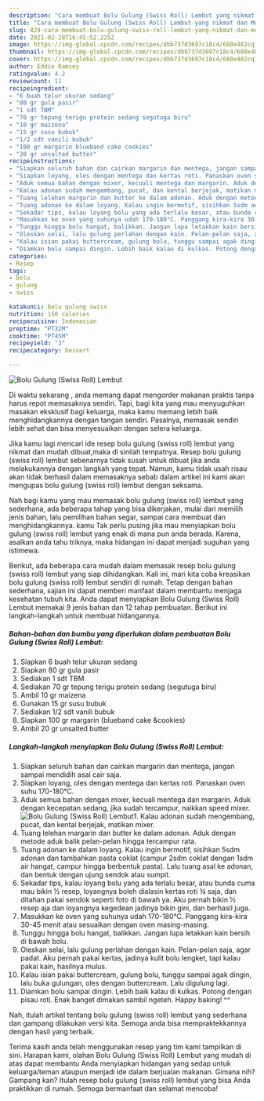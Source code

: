 ```yaml
---
description: "Cara membuat Bolu Gulung (Swiss Roll) Lembut yang nikmat dan Mudah Dibuat"
title: "Cara membuat Bolu Gulung (Swiss Roll) Lembut yang nikmat dan Mudah Dibuat"
slug: 824-cara-membuat-bolu-gulung-swiss-roll-lembut-yang-nikmat-dan-mudah-dibuat
date: 2021-02-28T16:45:52.225Z
image: https://img-global.cpcdn.com/recipes/dbb737d3697c18c4/680x482cq70/bolu-gulung-swiss-roll-lembut-foto-resep-utama.jpg
thumbnail: https://img-global.cpcdn.com/recipes/dbb737d3697c18c4/680x482cq70/bolu-gulung-swiss-roll-lembut-foto-resep-utama.jpg
cover: https://img-global.cpcdn.com/recipes/dbb737d3697c18c4/680x482cq70/bolu-gulung-swiss-roll-lembut-foto-resep-utama.jpg
author: Eddie Ramsey
ratingvalue: 4.2
reviewcount: 11
recipeingredient:
- "6 buah telur ukuran sedang"
- "80 gr gula pasir"
- "1 sdt TBM"
- "70 gr tepung terigu protein sedang segutuga biru"
- "10 gr maizena"
- "15 gr susu bubuk"
- "1/2 sdt vanili bubuk"
- "100 gr margarin blueband cake cookies"
- "20 gr unsalted butter"
recipeinstructions:
- "Siapkan seluruh bahan dan cairkan margarin dan mentega, jangan sampai mendidih asal cair saja."
- "Siapkan loyang, oles dengan mentega dan kertas roti. Panaskan oven suhu 170-180°C."
- "Aduk semua bahan dengan mixer, kecuali mentega dan margarin. Aduk dengan kecepatan sedang, jika sudah tercampur, naikkan speed mixer."
- "Kalau adonan sudah mengembang, pucat, dan kental berjejak, matikan mixer."
- "Tuang lelehan margarin dan butter ke dalam adonan. Aduk dengan metode aduk balik pelan-pelan hingga tercampur rata."
- "Tuang adonan ke dalam loyang. Kalau ingin bermotif, sisihkan 5sdm adonan dan tambahkan pasta coklat (campur 2sdm coklat dengan 1sdm air hangat, campur hingga berbentuk pasta). Lalu tuang asal ke adonan, dan bentuk dengan ujung sendok atau sumpit."
- "Sekadar tips, kalau loyang bolu yang ada terlalu besar, atau bunda cuma mau bikin ½ resep, loyangnya boleh dialasin kertas roti ¾ saja, dan ditahan pakai sendok seperti foto di bawah ya. Aku pernah bikin ½ resep aja dan loyangnya kegedean jadinya bikin gini, dan berhasil juga."
- "Masukkan ke oven yang suhunya udah 170-180°C. Panggang kira-kira 30-45 menit atau sesuaikan dengan oven masing-masing."
- "Tunggu hingga bolu hangat, balikkan. Jangan lupa letakkan kain bersih di bawah bolu."
- "Oleskan selai, lalu gulung perlahan dengan kain. Pelan-pelan saja, agar padat. Aku pernah pakai kertas, jadinya kulit bolu lengket, tapi kalau pakai kain, hasilnya mulus."
- "Kalau isian pakai buttercream, gulung bolu, tunggu sampai agak dingin, lalu buka gulungan, oles dengan buttercream. Lalu digulung lagi."
- "Diamkan bolu sampai dingin. Lebih baik kalau di kulkas. Potong dengan pisau roti. Enak banget dimakan sambil ngeteh. Happy baking! ^^"
categories:
- Resep
tags:
- bolu
- gulung
- swiss

katakunci: bolu gulung swiss 
nutrition: 150 calories
recipecuisine: Indonesian
preptime: "PT32M"
cooktime: "PT45M"
recipeyield: "3"
recipecategory: Dessert

---
```



![Bolu Gulung (Swiss Roll) Lembut](https://img-global.cpcdn.com/recipes/dbb737d3697c18c4/680x482cq70/bolu-gulung-swiss-roll-lembut-foto-resep-utama.jpg)

Di waktu  sekarang , anda memang dapat mengorder makanan praktis tanpa harus repot memasaknya sendiri. Tapi, bagi kita yang mau menyuguhkan masakan eksklusif bagi keluarga, maka kamu memang lebih baik menghidangkannya dengan tangan sendiri. Pasalnya, memasak sendiri lebih sehat dan bisa menyesuaikan dengan selera keluarga.

Jika kamu lagi mencari ide resep bolu gulung (swiss roll) lembut yang nikmat dan mudah dibuat,maka di sinilah tempatnya. Resep bolu gulung (swiss roll) lembut  sebenarnya tidak susah untuk dibuat jika anda melakukannya dengan langkah yang tepat. Namun, kamu tidak usah risau akan tidak berhasil dalam memasaknya 
sebab dalam artikel ini kami akan mengupas bolu gulung (swiss roll) lembut dengan seksama.  



Nah bagi kamu yang mau memasak bolu gulung (swiss roll) lembut yang sederhana, ada beberapa tahap yang bisa dikerjakan, mulai dari memilih jenis bahan, lalu pemilihan bahan segar, sampai cara membuat dan menghidangkannya. kamu Tak perlu pusing jika mau menyiapkan bolu gulung (swiss roll) lembut yang enak di mana pun anda berada. Karena, asalkan anda  tahu triknya, maka hidangan ini dapat menjadi suguhan yang istimewa.

Berikut, ada beberapa cara mudah dalam memasak resep bolu gulung (swiss roll) lembut yang siap dihidangkan. Kali ini, mari kita coba kreasikan bolu gulung (swiss roll) lembut sendiri di rumah. Tetap dengan bahan sederhana, sajian ini dapat memberi manfaat dalam membantu menjaga kesehatan tubuh kita. Anda dapat menyiapkan Bolu Gulung (Swiss Roll) Lembut memakai 9 jenis bahan dan 12 tahap pembuatan. Berikut ini langkah-langkah untuk membuat hidangannya.

<!--inarticleads1-->

##### Bahan-bahan dan bumbu yang diperlukan dalam pembuatan Bolu Gulung (Swiss Roll) Lembut:

1. Siapkan 6 buah telur ukuran sedang
1. Siapkan 80 gr gula pasir
1. Sediakan 1 sdt TBM
1. Sediakan 70 gr tepung terigu protein sedang (segutuga biru)
1. Ambil 10 gr maizena
1. Gunakan 15 gr susu bubuk
1. Sediakan 1/2 sdt vanili bubuk
1. Siapkan 100 gr margarin (blueband cake &amp;cookies)
1. Ambil 20 gr unsalted butter




<!--inarticleads2-->

##### Langkah-langkah menyiapkan Bolu Gulung (Swiss Roll) Lembut:

1. Siapkan seluruh bahan dan cairkan margarin dan mentega, jangan sampai mendidih asal cair saja.
1. Siapkan loyang, oles dengan mentega dan kertas roti. Panaskan oven suhu 170-180°C.
1. Aduk semua bahan dengan mixer, kecuali mentega dan margarin. Aduk dengan kecepatan sedang, jika sudah tercampur, naikkan speed mixer.
<img src="https://img-global.cpcdn.com/steps/07255a68bce1ee8b/160x128cq70/bolu-gulung-swiss-roll-lembut-langkah-memasak-3-foto.jpg" alt="Bolu Gulung (Swiss Roll) Lembut">1. Kalau adonan sudah mengembang, pucat, dan kental berjejak, matikan mixer.
1. Tuang lelehan margarin dan butter ke dalam adonan. Aduk dengan metode aduk balik pelan-pelan hingga tercampur rata.
1. Tuang adonan ke dalam loyang. Kalau ingin bermotif, sisihkan 5sdm adonan dan tambahkan pasta coklat (campur 2sdm coklat dengan 1sdm air hangat, campur hingga berbentuk pasta). Lalu tuang asal ke adonan, dan bentuk dengan ujung sendok atau sumpit.
1. Sekadar tips, kalau loyang bolu yang ada terlalu besar, atau bunda cuma mau bikin ½ resep, loyangnya boleh dialasin kertas roti ¾ saja, dan ditahan pakai sendok seperti foto di bawah ya. Aku pernah bikin ½ resep aja dan loyangnya kegedean jadinya bikin gini, dan berhasil juga.
1. Masukkan ke oven yang suhunya udah 170-180°C. Panggang kira-kira 30-45 menit atau sesuaikan dengan oven masing-masing.
1. Tunggu hingga bolu hangat, balikkan. Jangan lupa letakkan kain bersih di bawah bolu.
1. Oleskan selai, lalu gulung perlahan dengan kain. Pelan-pelan saja, agar padat. Aku pernah pakai kertas, jadinya kulit bolu lengket, tapi kalau pakai kain, hasilnya mulus.
1. Kalau isian pakai buttercream, gulung bolu, tunggu sampai agak dingin, lalu buka gulungan, oles dengan buttercream. Lalu digulung lagi.
1. Diamkan bolu sampai dingin. Lebih baik kalau di kulkas. Potong dengan pisau roti. Enak banget dimakan sambil ngeteh. Happy baking! ^^




Nah, itulah artikel tentang  bolu gulung (swiss roll) lembut  yang sederhana dan gampang dilakukan versi kita. Semoga anda bisa mempraktekkannya dengan hasil yang terbaik. 

Terima kasih anda telah menggunakan resep yang tim kami tampilkan di sini. Harapan kami, olahan  Bolu Gulung (Swiss Roll) Lembut yang mudah di atas dapat membantu Anda menyiapkan hidangan yang sedap untuk keluarga/teman ataupun menjadi ide dalam berjualan makanan. Gimana nih? Gampang kan? Itulah resep bolu gulung (swiss roll) lembut yang bisa Anda praktikkan di rumah. Semoga bermanfaat dan selamat mencoba!

